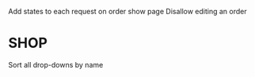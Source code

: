 Add states to each request on order show page
Disallow editing an order


# SHOP
Sort all drop-downs by name